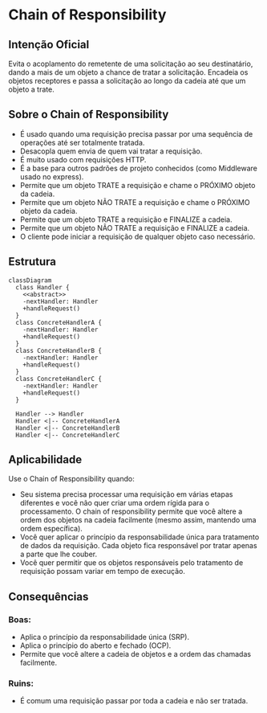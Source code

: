 # Chain of Responsibility

## Intenção Oficial

Evita o acoplamento do remetente de uma solicitação ao seu destinatário, dando a mais de um objeto a chance de tratar a solicitação. Encadeia os objetos receptores e passa a solicitação ao longo da cadeia até que um objeto a trate.

## Sobre o Chain of Responsibility

- É usado quando uma requisição precisa passar por uma sequência de operações até ser totalmente tratada.
- Desacopla quem envia de quem vai tratar a requisição.
- É muito usado com requisições HTTP.
- É a base para outros padrões de projeto conhecidos (como Middleware usado no express).
- Permite que um objeto TRATE a requisição e chame o PRÓXIMO objeto da cadeia.
- Permite que um objeto NÃO TRATE a requisição e chame o PRÓXIMO objeto da cadeia.
- Permite que um objeto TRATE a requisição e FINALIZE a cadeia.
- Permite que um objeto NÃO TRATE a requisição e FINALIZE a cadeia.
- O cliente pode iniciar a requisição de qualquer objeto caso necessário.

## Estrutura

```mermaid
classDiagram
  class Handler {
    <<abstract>>
    -nextHandler: Handler
    +handleRequest()
  }
  class ConcreteHandlerA {
    -nextHandler: Handler
    +handleRequest()
  }
  class ConcreteHandlerB {
    -nextHandler: Handler
    +handleRequest()
  }
  class ConcreteHandlerC {
    -nextHandler: Handler
    +handleRequest()
  }

  Handler --> Handler
  Handler <|-- ConcreteHandlerA
  Handler <|-- ConcreteHandlerB
  Handler <|-- ConcreteHandlerC
```

## Aplicabilidade

Use o Chain of Responsibility quando:
- Seu sistema precisa processar uma requisição em várias etapas diferentes e você não quer criar uma ordem rígida para o processamento. O chain of responsibility permite que você altere a ordem dos objetos na cadeia facilmente (mesmo assim, mantendo uma ordem específica).
- Você quer aplicar o princípio da responsabilidade única para tratamento de dados da requisição. Cada objeto fica responsável por tratar apenas a parte que lhe couber.
- Você quer permitir que os objetos responsáveis pelo tratamento de requisição possam variar em tempo de execução.

## Consequências

### Boas:

- Aplica o princípio da responsabilidade única (SRP).
- Aplica o princípio do aberto e fechado (OCP).
- Permite que você altere a cadeia de objetos e a ordem das chamadas facilmente.

### Ruins:

- É comum uma requisição passar por toda a cadeia e não ser tratada.
